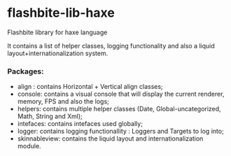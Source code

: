 # flashbite-lib-haxe

Flashbite library for haxe language

It contains a list of helper classes, logging functionality and also a liquid layout+internationalization system.

### Packages:
 * align : contains Horizontal + Vertical align classes;
 * console: contains a visual console that will display the current renderer, memory, FPS and also the logs;
 * helpers: contains multiple helper classes (Date, Global-uncategorized, Math, String and Xml);
 * intefaces: contains intefaces used globally;
 * logger: contains logging functionallity : Loggers and Targets to log into;
 * skinnableview: contains the liquid layout and internationalization module.